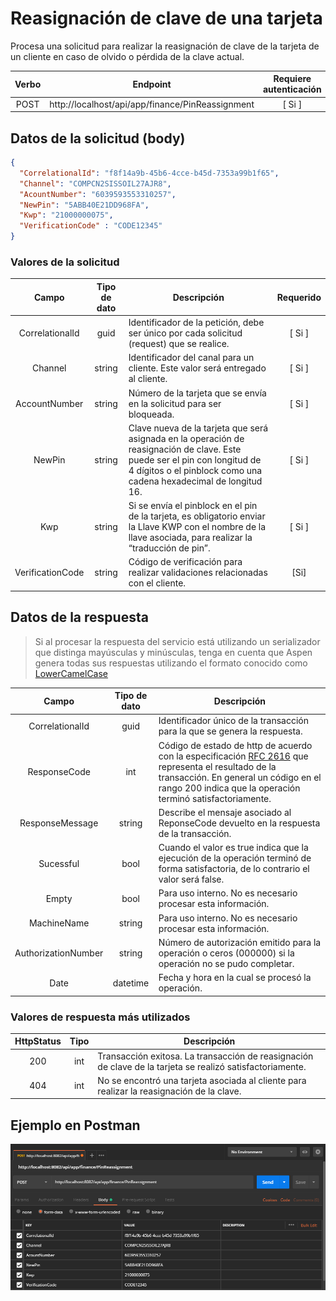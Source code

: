 # Reasignación de clave de una tarjeta

Procesa una solicitud para realizar la reasignación de clave de la tarjeta de un cliente en caso de olvido o pérdida de la clave actual.

| Verbo | Endpoint                                      | Requiere autenticación |
| :---: | --------------------------------------------- | :--------------------: |
| POST  | http://localhost/api/app/finance/PinReassignment |          [ Si ]        |

[^Segmentos de URL]: La información entre corchetes en la URL se denomina segmentos de URL y aplican solo para algunas operaciones. Cuando aparezcan en un ejemplo, deben ser reemplazados por sus valores correspondientes omitiendo los corchetes. Por ejemplo, sin en la URL de ejemplo apareciera http://localhost/api/operation/value/{value}, para establecer el valor de  `value` en la solicitud a la cadena `abc`, la URL final se vería de la siguiente forma: http://localhost/api/operation/value/abc 

## Datos de la solicitud (body)

```json
{
  "CorrelationalId": "f8f14a9b-45b6-4cce-b45d-7353a99b1f65",
  "Channel": "COMPCN2SISSOIL27AJR8",
  "AcountNumber": "6039593553310257",
  "NewPin": "5ABB40E21DD968FA",
  "Kwp": "21000000075",
  "VerificationCode" : "CODE12345"
}
```

### Valores de la solicitud

Campo | Tipo de dato| Descripción | Requerido
:---: | :--------:| ------------ | :-----:
CorrelationalId | guid | Identificador de la petición, debe ser único por cada solicitud (request) que se realice. | [ Si ]
Channel | string | Identificador del canal para un cliente. Este valor será entregado al cliente. | [ Si ]
AccountNumber | string | Número de la tarjeta que se envía en la solicitud para ser bloqueada. | [ Si ]
NewPin | string | Clave nueva de la tarjeta que será asignada en la operación de reasignación de clave. Este puede ser el pin con longitud de 4 dígitos o el pinblock como una cadena hexadecimal de longitud 16. | [ Si ]
Kwp | string | Si se envía el pinblock en el pin de la tarjeta, es obligatorio enviar la Llave KWP con el nombre de la llave asociada, para realizar la “traducción de pin”. | [ Si ]
VerificationCode | string | Código de verificación para realizar validaciones relacionadas con el cliente. | [Si] 

## Datos de la respuesta

> Si al procesar la respuesta del servicio está utilizando un serializador que distinga mayúsculas y minúsculas, tenga en cuenta que Aspen genera todas sus respuestas utilizando el formato conocido como [LowerCamelCase](https://en.wikipedia.org/wiki/Camel_case)


Campo | Tipo de dato | Descripción | 
:---: | :--------: | ------------ |
CorrelationalId | guid |Identificador único de la transacción para la que se genera la respuesta.| 
ResponseCode | int| Código de estado de http de acuerdo con la especificación [RFC 2616](https://www.w3.org/Protocols/rfc2616/rfc2616-sec10.html) que representa el resultado de la transacción. En general un código en el rango 200 indica que la operación terminó satisfactoriamente.
ResponseMessage | string | Describe el mensaje asociado al ReponseCode devuelto en la respuesta de la transacción.
Sucessful | bool | Cuando el valor es true indica que la ejecución de la operación terminó de forma satisfactoria, de lo contrario el valor será false.
Empty | bool | Para uso interno. No es necesario procesar esta información.
MachineName | string | Para uso interno. No es necesario procesar esta información.
AuthorizationNumber | string | Número de autorización emitido para la operación o ceros (000000) si la operación no se pudo completar.
Date | datetime | Fecha y hora en la cual se procesó la operación.

### Valores de respuesta más utilizados

HttpStatus | Tipo | Descripción
:---: | :--------: | ------------
200 | int | Transacción exitosa. La transacción de reasignación de clave de la tarjeta se realizó satisfactoriamente. 
404 | int | No se encontró una tarjeta asociada al cliente para realizar la reasignación de la clave.

## Ejemplo en Postman

![POSTMAN](Perform-PinReassignment.png)


  

